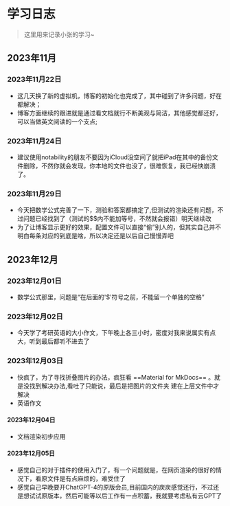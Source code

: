 # 学习日志

> 这里用来记录小张的学习~

## 2023年11月

### 2023年11月22日

- 这几天换了新的虚拟机，博客的初始化也完成了，其中碰到了许多问题，好在都解决；
- 博客方面继续的跟进就是通过看文档就行不断美观与简洁，其他感觉都还好，可以当做英文阅读的一个支点;

### 2023年11月24日

- 建议使用notability的朋友不要因为iCloud没空间了就把iPad在其中的备份文件删除，不然你就会发现，你本地的文件也没了，很难恢复，我已经快崩溃了。

### 2023年11月29日

- 今天把数学公式完善了一下，测验和答案都搞定了,但测试的渲染还有问题，不过问题已经找到了（测试的$$内不能加等号，不然就会报错）明天继续改
- 为了让博客显示更好的效果，配置文件可以直接“偷”别人的，但其实自己并不明白每条对应的到底是啥，所以决定还是以后自己慢慢弄吧

## 2023年12月

### 2023年12月01日

- 数学公式那里，问题是“在后面的'$'符号之前，不能留一个单独的空格”

### 2023年12月02日

- 今天学了考研英语的大小作文，下午晚上各三小时，密度对我来说属实有点大，听到最后都听不进去了

### 2023年12月03日

- 快疯了，为了寻找折叠图片的办法，疯狂看 ==Material for MkDocs== 。就是没找到解决办法,看吐了只能说，最后是把图片的文件夹 建在上层文件中才解决
- 英语作文

#### 2023年12月04日

- 文档渲染初步应用

#### 2023年12月05日

- 感觉自己的对于插件的使用入门了，有一个问题就是，在网页渲染的很好的情况下，看原文件是有点麻烦的，难受住了
- 感觉自己早晚要开ChatGPT-4的原版会员,目前国内的炭炭感觉还行，不过还是想试试原版本，然后可能等以后工作有一点积蓄，我就要考虑私有云GPT了
